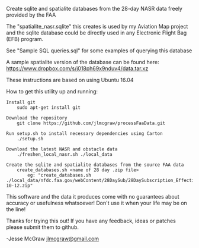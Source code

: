 Create sqlite and spatialite databases from the 28-day NASR data freely provided by the FAA 

The "spatialite_nasr.sqlite" this creates is used by my Aviation Map project and the 
sqlite database could be directly used in any Electronic Flight Bag (EFB) program.

See "Sample SQL queries.sql" for some examples of querying this database

A sample spatialite version of the database can be found here: 
    https://www.dropbox.com/s/j018ph69x9nduv4/data.tar.xz

These instructions are based on using Ubuntu 16.04

How to get this utility up and running:

	Install git
		sudo apt-get install git

	Download the repository
		git clone https://github.com/jlmcgraw/processFaaData.git

	Run setup.sh to install necessary dependencies using Carton
		./setup.sh

    Download the latest NASR and obstacle data
        ./freshen_local_nasr.sh ./local_data
    
    Create the sqlite and spatialite databases from the source FAA data
        create_databases.sh <name of 28 day .zip file>
            eg: "create_databases.sh ./local_data/nfdc.faa.gov/webContent/28DaySub/28DaySubscription_Effective_2017-10-12.zip"

This software and the data it produces come with no guarantees about accuracy or usefulness whatsoever!  Don't use it when your life may be on the line!

Thanks for trying this out!  If you have any feedback, ideas or patches please submit them to github.

-Jesse McGraw
jlmcgraw@gmail.com
